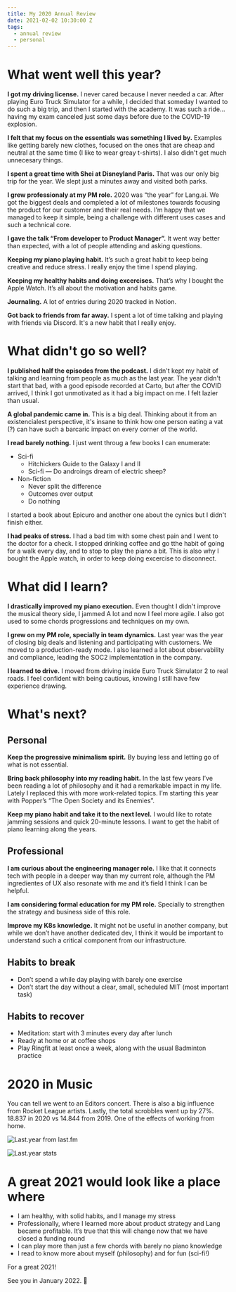 ```yaml
---
title: My 2020 Annual Review
date: 2021-02-02 10:30:00 Z
tags:
  - annual review
  - personal
---
```


# What went well this year?

**I got my driving license.** I never cared because I never needed a car. After playing Euro Truck Simulator for a while, I decided that someday I wanted to do such a big trip, and then I started with the academy. It was such a ride... having my exam canceled just some days before due to the COVID-19 explosion.

**I felt that my focus on the essentials was something I lived by.** Examples like getting barely new clothes, focused on the ones that are cheap and neutral at the same time (I like to wear greay t-shirts). I also didn't get much unnecesary things.

**I spent a great time with Shei at Disneyland Paris.** That was our only big trip for the year. We slept just a minutes away and visited both parks.

**I grew professionaly at my PM role.** 2020 was “the year” for Lang.ai. We got the biggest deals and completed a lot of milestones towards focusing the product for our customer and their real needs. I’m happy that we managed to keep it simple, being a challenge with different uses cases and such a technical core.

**I gave the talk “From developer to Product Manager”.** It went way better than expected, with a lot of people attending and asking questions.

**Keeping my piano playing habit.** It’s such a great habit to keep being creative and reduce stress. I really enjoy the time I spend playing.

**Keeping my healthy habits and doing excercises.** That’s why I bought the Apple Watch. It’s all about the motivation and habits game.

**Journaling.** A lot of entries during 2020 tracked in Notion.

**Got back to friends from far away.** I spent a lot of time talking and playing with friends via Discord. It's a new habit that I really enjoy.

# What didn't go so well?

**I published half the episodes from the podcast.** I didn't kept my habit of talking and learning from people as much as the last year. The year didn't start that bad, with a good episode recorded at Carto, but after the COVID arrived, I think I got unmotivated as it had a big impact on me. I felt lazier than usual.

**A global pandemic came in.** This is a big deal. Thinking about it from an existencialest perspective, it's insane to think how one person eating a vat (?) can have such a barcaric impact on every corner of the world.

**I read barely nothing.** I just went throug a few books I can enumerate:

- Sci-fi
  - Hitchickers Guide to the Galaxy I and II
  - Sci-fi — Do androings dream of electric sheep?
- Non-fiction
  - Never split the difference
  - Outcomes over output
  - Do nothing

I started a book about Epicuro and another one about the cynics but I didn't finish either.

**I had peaks of stress.** I had a bad tim with some chest pain and I went to the doctor for a check. I stopped drinking coffee and go tthe habit of going for a walk every day, and to stop to play the piano a bit. This is also why I bought the Apple watch, in order to keep doing excercise to disconnect.

# What did I learn?

**I drastically improved my piano execution.** Even thought I didn't improve the musical theory side, I jammed A lot and now I feel more agile. I also got used to some chords progressions and techniques on my own.

**I grew on my PM role, specially in team dynamics.** Last year was the year of closing big deals and listening and participating with customers. We moved to a production-ready mode. I also learned a lot about observability and compliance, leading the SOC2 implementation in the company.

**I learned to drive.** I moved from driving inside Euro Truck Simulator 2 to real roads. I feel confident with being cautious, knowing I still have few experience drawing.

# What's next?

## Personal

**Keep the progressive minimalism spirit.** By buying less and letting go of what is not essential.

**Bring back philosophy into my reading habit.** In the last few years I’ve been reading a lot of philosophy and it had a remarkable impact in my life. Lately I replaced this with more work-related topics. I’m starting this year with Popper’s “The Open Society and its Enemies”.

**Keep my piano habit and take it to the next level.** I would like to rotate jamming sessions and quick 20-minute lessons. I want to get the habit of piano learning along the years.

## Professional

**I am curious about the engineering manager role.** I like that it connects tech with people in a deeper way than my current role, although the PM ingredientes of UX also resonate with me and it’s field I think I can be helpful.

**I am considering formal education for my PM role.** Specially to strengthen the strategy and business side of this role.

**Improve my K8s knowledge.** It might not be useful in another company, but while we don’t have another dedicated dev, I think it would be important to understand such a critical component from our infrastructure.

## Habits to break

- Don’t spend a while day playing with barely one exercise
- Don’t start the day without a clear, small, scheduled MIT (most important task)

## Habits to recover

- Meditation: start with 3 minutes every day after lunch
- Ready at home or at coffee shops
- Play Ringfit at least once a week, along with the usual Badminton practice

# 2020 in Music

You can tell we went to an Editors concert. There is also a big influence from Rocket League artists. Lastly, the total scrobbles went up by 27%. 18.837 in 2020 vs 14.844 from 2019. One of the effects of working from home.

![Last.year from last.fm](/uploads/lastfm-2020.png)

![Last.year stats](/uploads/lastfm-2020-2.png)

# A great 2021 would look like a place where

- I am healthy, with solid habits, and I manage my stress
- Professionally, where I learned more about product strategy and Lang became profitable. It’s true that this will change now that we have closed a funding round
- I can play more than just a few chords with barely no piano knowledge
- I read to know more about myself (philosophy) and for fun (sci-fi!)

For a great 2021!

See you in January 2022. 🍿
